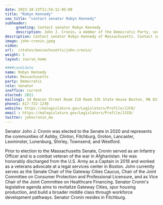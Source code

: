 ```yaml
---
date: 2023-10-22T11:54:12-05:00
title: "Robyn Kennedy"
seo_title: "contact senator Robyn Kennedy"
subheader:
     greeting: Contact senator Robyn Kennedy
     description: John J. Cronin, a member of the Democratic Party, serves as a member of the Massachusetts State Senate, representing the Worcester and Middlesex District. He took office on January 6, 2021, and is slated to conclude his current term on January 1, 2025.
description: Contact senator Robyn Kennedy of Massachusetts. Contact information for Robyn Kennedy includes email address, phone number, and mailing address.
image: john-cronin.jpeg
video:
url:  /states/massachusetts/john-cronin/
weight: 1
layout: course_home

####candidate
name: Robyn Kennedy
state: Massachusetts
party: Democratic
role: Senator
inoffice: current
elected: 2021
mailing1: 24 Beacon Street Room 218 Room 335 State House Boston, MA 02133
phone1: 617-722-1230
website: https://malegislature.gov/Legislators/Profile/JJC0/
email : https://malegislature.gov/Legislators/Profile/JJC0/
twitter: johncronin_ma
---
```


Senator John J. Cronin was elected to the Senate in 2020 and represents the communities of Ashby, Clinton, Fitchburg, Groton, Lancaster, Leominster, Lunenburg, Shirley, Townsend, and Westford.

Prior to election to the Massachusetts Senate, Cronin served as an Infantry Officer and is a combat veteran of the war in Afghanistan. He was honorably discharged from the U.S. Army as a Captain in 2018 and worked as a veterans advocate at a legal services center in Boston. John currently serves as the Senate Chair of the Gateway Cities Caucus, Chair of the Joint Committee on Consumer Protection and Professional Licensure, and as Vice Chair of the Joint Committee on Healthcare Financing. Senator Cronin's legislative agenda aims to revitalize Gateway Cities, spur housing production, and build a broader middle class through workforce development pathways. Senator Cronin resides in Fitchburg.
